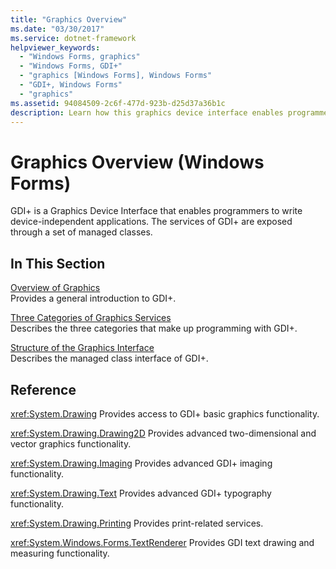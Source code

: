 ```yaml
---
title: "Graphics Overview"
ms.date: "03/30/2017"
ms.service: dotnet-framework
helpviewer_keywords:
  - "Windows Forms, graphics"
  - "Windows Forms, GDI+"
  - "graphics [Windows Forms], Windows Forms"
  - "GDI+, Windows Forms"
  - "graphics"
ms.assetid: 94084509-2c6f-477d-923b-d25d37a36b1c
description: Learn how this graphics device interface enables programmers to write device applications with services exposed through a set of managed classes.
---
```

# Graphics Overview (Windows Forms)

GDI+ is a Graphics Device Interface that enables programmers to write device-independent applications. The services of GDI+ are exposed through a set of managed classes.

## In This Section

[Overview of Graphics](overview-of-graphics.md)\
Provides a general introduction to GDI+.

[Three Categories of Graphics Services](three-categories-of-graphics-services.md)\
Describes the three categories that make up programming with GDI+.

[Structure of the Graphics Interface](structure-of-the-graphics-interface.md)\
Describes the managed class interface of GDI+.

## Reference

<xref:System.Drawing>
Provides access to GDI+ basic graphics functionality.

<xref:System.Drawing.Drawing2D>
Provides advanced two-dimensional and vector graphics functionality.

<xref:System.Drawing.Imaging>
Provides advanced GDI+ imaging functionality.

<xref:System.Drawing.Text>
Provides advanced GDI+ typography functionality.

<xref:System.Drawing.Printing>
Provides print-related services.

<xref:System.Windows.Forms.TextRenderer>
Provides GDI text drawing and measuring functionality.
